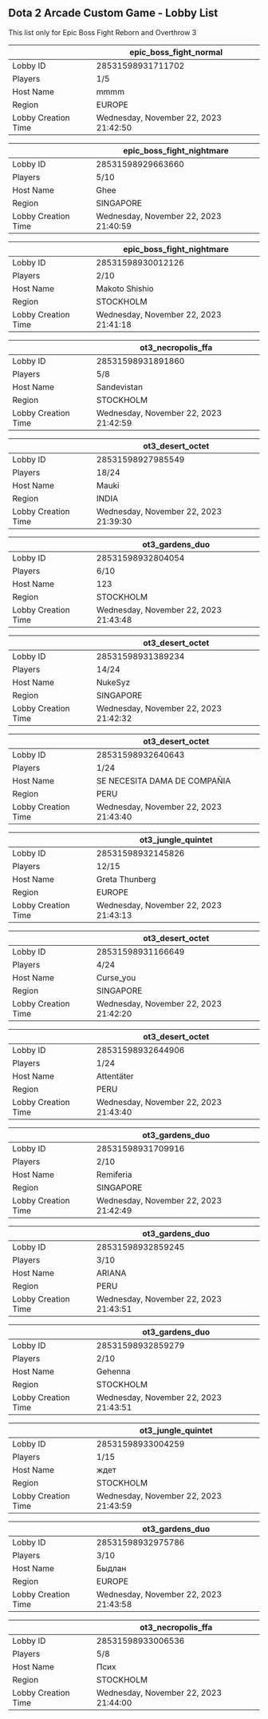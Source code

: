 ## Dota 2 Arcade Custom Game - Lobby List

This list only for Epic Boss Fight Reborn and Overthrow 3

|  | epic_boss_fight_normal |
| ------ | ------ |
| Lobby ID | 28531598931711702 |
| Players | 1/5 |
| Host Name | mmmm |
| Region | EUROPE |
| Lobby Creation Time | Wednesday, November 22, 2023 21:42:50 |


|  | epic_boss_fight_nightmare |
| ------ | ------ |
| Lobby ID | 28531598929663660 |
| Players | 5/10 |
| Host Name | Ghee |
| Region | SINGAPORE |
| Lobby Creation Time | Wednesday, November 22, 2023 21:40:59 |


|  | epic_boss_fight_nightmare |
| ------ | ------ |
| Lobby ID | 28531598930012126 |
| Players | 2/10 |
| Host Name | Makoto Shishio |
| Region | STOCKHOLM |
| Lobby Creation Time | Wednesday, November 22, 2023 21:41:18 |


|  | ot3_necropolis_ffa |
| ------ | ------ |
| Lobby ID | 28531598931891860 |
| Players | 5/8 |
| Host Name | Sandevistan |
| Region | STOCKHOLM |
| Lobby Creation Time | Wednesday, November 22, 2023 21:42:59 |


|  | ot3_desert_octet |
| ------ | ------ |
| Lobby ID | 28531598927985549 |
| Players | 18/24 |
| Host Name | Mauki |
| Region | INDIA |
| Lobby Creation Time | Wednesday, November 22, 2023 21:39:30 |


|  | ot3_gardens_duo |
| ------ | ------ |
| Lobby ID | 28531598932804054 |
| Players | 6/10 |
| Host Name | 123 |
| Region | STOCKHOLM |
| Lobby Creation Time | Wednesday, November 22, 2023 21:43:48 |


|  | ot3_desert_octet |
| ------ | ------ |
| Lobby ID | 28531598931389234 |
| Players | 14/24 |
| Host Name | NukeSyz |
| Region | SINGAPORE |
| Lobby Creation Time | Wednesday, November 22, 2023 21:42:32 |


|  | ot3_desert_octet |
| ------ | ------ |
| Lobby ID | 28531598932640643 |
| Players | 1/24 |
| Host Name | SE NECESITA DAMA DE COMPAÑIA |
| Region | PERU |
| Lobby Creation Time | Wednesday, November 22, 2023 21:43:40 |


|  | ot3_jungle_quintet |
| ------ | ------ |
| Lobby ID | 28531598932145826 |
| Players | 12/15 |
| Host Name | Greta Thunberg |
| Region | EUROPE |
| Lobby Creation Time | Wednesday, November 22, 2023 21:43:13 |


|  | ot3_desert_octet |
| ------ | ------ |
| Lobby ID | 28531598931166649 |
| Players | 4/24 |
| Host Name | Curse_you |
| Region | SINGAPORE |
| Lobby Creation Time | Wednesday, November 22, 2023 21:42:20 |


|  | ot3_desert_octet |
| ------ | ------ |
| Lobby ID | 28531598932644906 |
| Players | 1/24 |
| Host Name | Attentäter |
| Region | PERU |
| Lobby Creation Time | Wednesday, November 22, 2023 21:43:40 |


|  | ot3_gardens_duo |
| ------ | ------ |
| Lobby ID | 28531598931709916 |
| Players | 2/10 |
| Host Name | Remiferia |
| Region | SINGAPORE |
| Lobby Creation Time | Wednesday, November 22, 2023 21:42:49 |


|  | ot3_gardens_duo |
| ------ | ------ |
| Lobby ID | 28531598932859245 |
| Players | 3/10 |
| Host Name | ARIANA |
| Region | PERU |
| Lobby Creation Time | Wednesday, November 22, 2023 21:43:51 |


|  | ot3_gardens_duo |
| ------ | ------ |
| Lobby ID | 28531598932859279 |
| Players | 2/10 |
| Host Name | Gehenna |
| Region | STOCKHOLM |
| Lobby Creation Time | Wednesday, November 22, 2023 21:43:51 |


|  | ot3_jungle_quintet |
| ------ | ------ |
| Lobby ID | 28531598933004259 |
| Players | 1/15 |
| Host Name | ждет |
| Region | STOCKHOLM |
| Lobby Creation Time | Wednesday, November 22, 2023 21:43:59 |


|  | ot3_gardens_duo |
| ------ | ------ |
| Lobby ID | 28531598932975786 |
| Players | 3/10 |
| Host Name | Быдлан |
| Region | EUROPE |
| Lobby Creation Time | Wednesday, November 22, 2023 21:43:58 |


|  | ot3_necropolis_ffa |
| ------ | ------ |
| Lobby ID | 28531598933006536 |
| Players | 5/8 |
| Host Name | Псих |
| Region | STOCKHOLM |
| Lobby Creation Time | Wednesday, November 22, 2023 21:44:00 |



